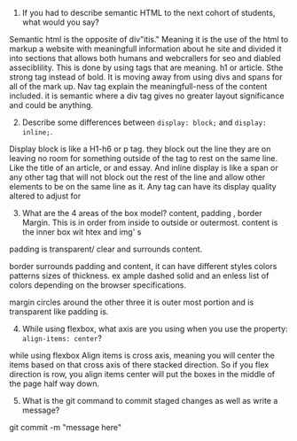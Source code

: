1. If you had to describe semantic HTML to the next cohort of students, what would you say?

Semantic html is the opposite of div"itis." Meaning it is the use of the html to markup a website with meaningfull information about he site and divided it into sections that allows both humans  and webcrallers for seo and diabled asseciblility. This is done by using tags that are meaning. h1 or article. Sthe strong tag instead of bold. It is moving away from using divs and spans for all of the mark up. Nav tag explain the meaningfull-ness of the content included. it is semantic where a div tag gives no greater layout significance and could be anything.

2. Describe some differences between ```display: block;``` and ```display: inline;```.

Display block is like a H1-h6 or p tag. they block out the line they are on leaving no room for something outside of the tag to rest on the same line. Like the title of an article, or and essay. And inline display is like a span or any other tag that will not block out the rest of the line and allow other elements to be on the same line as it. Any tag can have its display quality altered to adjust for

3. What are the 4 areas of the box model?
content, padding , border Margin. This is in order from inside to outside or outermost.
content is the inner box wit htex and img' s

padding is transparent/ clear and surrounds content.

border surrounds padding and content, it can have different styles colors patterns sizes of thickness. ex ample dashed solid and an enless list of colors depending on the browser specifications.

margin circles around the other three it is outer most portion and is transparent like padding is.

4. While using flexbox, what axis are you using when you use the property: ```align-items: center```?

while using flexbox Align items is cross axis, meaning you will center the items based on that cross axis of there stacked direction. So if you flex direction is row, you align items center will put the boxes in the middle of the page half way down.

5. What is the git command to commit staged changes as well as write a message?

git commit -m "message here"
